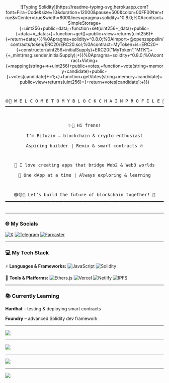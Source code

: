 
<div align="center">
![Typing Solidity](https://readme-typing-svg.herokuapp.com?font=Fira+Code&size=10&duration=12000&pause=500&color=00FF00&center=true&vCenter=true&width=800&lines=pragma+solidity+^0.8.0;%0Acontract+SimpleStorage+{+uint256+public+data;+function+set(uint256+_data)+public+{+data+=_data;+}+function+get()+public+view+returns(uint256)+{+return+data;+}}%0Apragma+solidity+^0.8.0;%0Aimport+@openzeppelin/contracts/token/ERC20/ERC20.sol;%0Acontract+MyToken+is+ERC20+{+constructor(uint256+initialSupply)+ERC20("MyToken","MTK")+{+_mint(msg.sender,initialSupply);+}}%0Apragma+solidity+^0.8.0;%0Acontract+Voting+{+mapping(string+=>+uint256)+public+votes;+function+vote(string+memory+candidate)+public+{+votes[candidate]+=1;+}+function+getVotes(string+memory+candidate)+public+view+returns(uint256)+{+return+votes[candidate];+}})
<pre>

🌐🚀 W E L C O M E   T O   M Y   B L O C K C H A I N   P R O F I L E 🚀🌐
━━━━━━━━━━━━━━━━━━━━━━━━━━━━━━━━━━━━━━━━━━━━━━━━━━━━━━━━━━━━━━

✨👋 Hi frens!  
I’m Bituzin – blockchain & crypto enthusiast  
Aspiring builder | Remix & smart contracts 🔥  

💫 I love creating apps that bridge Web2 & Web3 worlds  
🌟 One dApp at a time | Always exploring & learning

🟢🟡🔵 Let’s build the future of blockchain together! 🚀
━━━━━━━━━━━━━━━━━━━━━━━━━━━━━━━━━━━━━━━━━━━━━━━━━━━━━━━━━━━━━━
</pre>

</div>









---

### 🌐 My Socials

[![X](https://img.shields.io/badge/Twitter-%231DA1F2.svg?logo=Twitter\&logoColor=white)](https://x.com/bituzin2)
[![Telegram](https://img.shields.io/badge/Telegram-2CA5E0?logo=telegram\&logoColor=white)](https://t.me/bituzin)
[![Farcaster](https://img.shields.io/badge/Farcaster-7B3FE4?logo=farcaster\&logoColor=white)](https://farcaster.xyz/bituzin)

---

### 💻 My Tech Stack

⚡ **Languages & Frameworks:**
![JavaScript](https://img.shields.io/badge/javascript-%23323330.svg?style=for-the-badge\&logo=javascript\&logoColor=%23F7DF1E)
![Solidity](https://img.shields.io/badge/Solidity-%23363636.svg?style=for-the-badge\&logo=solidity\&logoColor=white)

🚀 **Tools & Platforms:**
![Ethers.js](https://img.shields.io/badge/Ethers.js-5C6BC0?style=for-the-badge\&logo=ethers\&logoColor=white)
![Vercel](https://img.shields.io/badge/vercel-%23000000.svg?style=for-the-badge\&logo=vercel\&logoColor=white)
![Netlify](https://img.shields.io/badge/netlify-%2300C7B7.svg?style=for-the-badge\&logo=netlify\&logoColor=white)
![IPFS](https://img.shields.io/badge/IPFS-009EEE?style=for-the-badge\&logo=ipfs\&logoColor=white)

---

### 📚 Currently Learning

**Hardhat** – testing & deploying smart contracts

**Foundry** – advanced Solidity dev framework


---



![](https://github-readme-stats.vercel.app/api?username=bituzin\&theme=radical\&hide_border=false\&include_all_commits=true\&count_private=true)

---

![](https://github-readme-streak-stats.herokuapp.com/?user=bituzin\&theme=radical\&hide_border=false)

---

![](https://github-readme-stats.vercel.app/api/top-langs/?username=bituzin\&theme=radical\&hide_border=false\&include_all_commits=true\&count_private=true\&layout=compact)

---

![](https://github-profile-trophy.vercel.app/?username=bituzin\&theme=radical\&no-frame=false\&no-bg=true\&margin-w=4)

